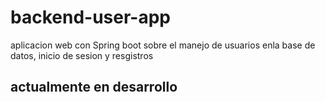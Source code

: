 # backend-user-app
aplicacion web con Spring boot sobre el manejo de usuarios enla base de datos, inicio de sesion y resgistros
## actualmente en desarrollo
